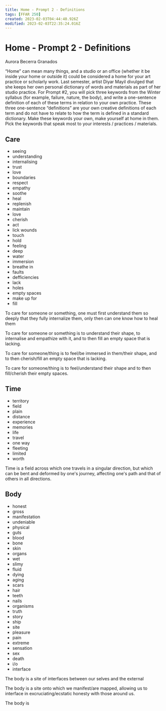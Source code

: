 ```yaml
---
title: Home - Prompt 2 - Definitions
tags: [FFAR 250]
created: 2023-02-03T04:44:40.926Z
modified: 2023-02-03T22:35:24.016Z
---
```


# Home - Prompt 2 - Definitions
Aurora Becerra Granados 

“Home” can mean many things, and a studio or an office (whether it be inside your home or outside it) could be considered a home for your art practice or scholarly work. Last semester, artist Diyar Mayil divulged that she keeps her own personal dictionary of words and materials as part of her studio practice. For Prompt #2, you will pick three keywords from the Winter syllabus (for example, failure, nature, the body), and write a one-sentence definition of each of these terms in relation to your own practice. These three one-sentence “definitions” are your own creative definitions of each term and do not have to relate to how the term is defined in a standard dictionary. Make these keywords your own, make yourself at home in them. Pick the keywords that speak most to your interests / practices / materials.

## Care
- seeing
- understanding
- internalising
- trust
- love
- boundaries
- respect
- empathy
- soothe
- heal
- replenish
- maintain
- love
- cherish
- act
- lick wounds
- touch
- hold
- feeling
- deep
- water
- immersion
- breathe in
- faults
- defficiencies
- lack
- holes
- empty spaces
- make up for
- fill

To care for someone or something, one must first understand them so deeply that they fully internalize them, only then can one know how to heal them

To care for someone or something is to understand their shape, to internalise  and empathize with it, and to then fill an empty space that is lacking.

To care for someone/thing is to feel/be immersed in them/their shape, and to then cherish/fill an empty space that is lacking.

To care for someone/thing is to feel/understand their shape and to then fill/cherish their empty spaces.

## Time
- territory
- field
- plain
- distance
- experience
- memories
- life
- travel
- one way
- fleeting
- limited
- worth

Time is a field across which one travels in a singular direction, but which can be bent and deformed by one's journey, affecting one's path and that of others in all directions.

## Body
- honest
- gross
- manifestation
- undeniable
- physical
- guts
- blood
- bone
- skin
- organs
- wet
- slimy
- fluid
- dying
- aging
- scars
- hair
- teeth
- nails
- organisms
- truth
- story
- ship
- site
- pleasure
- pain
- extreme
- sensation
- sex
- death
- i/o
- interface

The body is a site of interfaces between our selves and the external

The body is a site onto which we manifest/are mapped, allowing us to interface in excruciating/ecstatic honesty with those around us.

The body is 
